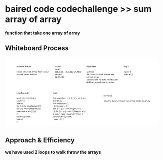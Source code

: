 # baired code codechallenge >> sum array of array
**function that take one array of array**

## Whiteboard Process
<!-- Embedded whiteboard image -->
![white borad](sum-index-array-of-array.PNG)

## Approach & Efficiency
<!-- What approach did you take? Discuss Why. What is the Big O space/time for this approach? -->
**we have used 2 loops to walk throw the arrays**
